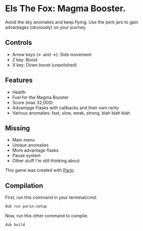 # Els The Fox: Magma Booster.

Avoid the sky anomalies and keep flying. Use the perk jars to gain advantages (obviously) on your journey.

## Controls

- Arrow keys (<- and ->): Side movement
- Z key: Boost
- X key: Down boost (unpolished)

## Features
- Health
- Fuel for the Magma Booster
- Score (max 32,000)
- Advantage Flasks with callbacks and their own rarity
- Various anomalies: fast, slow, weak, strong, blah blah blah

## Missing
- Main menu
- Unique anomalies
- More advantage flasks
- Pause system
- Other stuff I'm still thinking about

This game was created with [Parin](https://github.com/Kapendev/parin).

## Compilation

First, run this command in your terminal/cmd:
```sh
dub run parin:setup
```

Now, run this other command to compile.
```sh
dub build
```
